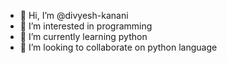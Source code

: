 - 👋 Hi, I’m @divyesh-kanani
- 👀 I’m interested in programming
- 🌱 I’m currently learning python
- 💞️ I’m looking to collaborate on python language
